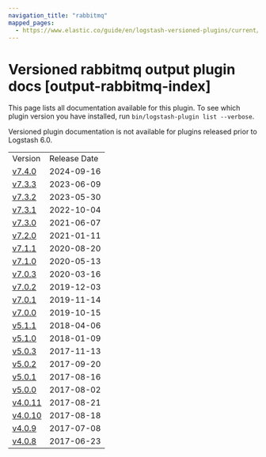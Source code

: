 ```yaml
---
navigation_title: "rabbitmq"
mapped_pages:
  - https://www.elastic.co/guide/en/logstash-versioned-plugins/current/output-rabbitmq-index.html
---
```


# Versioned rabbitmq output plugin docs [output-rabbitmq-index]

This page lists all documentation available for this plugin. To see which plugin version you have installed, run `bin/logstash-plugin list --verbose`.

Versioned plugin documentation is not available for plugins released prior to Logstash 6.0.

| | |
| :- | :- |
| Version | Release Date |
| [v7.4.0](v7-4-0-plugins-outputs-rabbitmq.md) | 2024-09-16 |
| [v7.3.3](v7-3-3-plugins-outputs-rabbitmq.md) | 2023-06-09 |
| [v7.3.2](v7-3-2-plugins-outputs-rabbitmq.md) | 2023-05-30 |
| [v7.3.1](v7-3-1-plugins-outputs-rabbitmq.md) | 2022-10-04 |
| [v7.3.0](v7-3-0-plugins-outputs-rabbitmq.md) | 2021-06-07 |
| [v7.2.0](v7-2-0-plugins-outputs-rabbitmq.md) | 2021-01-11 |
| [v7.1.1](v7-1-1-plugins-outputs-rabbitmq.md) | 2020-08-20 |
| [v7.1.0](v7-1-0-plugins-outputs-rabbitmq.md) | 2020-05-13 |
| [v7.0.3](v7-0-3-plugins-outputs-rabbitmq.md) | 2020-03-16 |
| [v7.0.2](v7-0-2-plugins-outputs-rabbitmq.md) | 2019-12-03 |
| [v7.0.1](v7-0-1-plugins-outputs-rabbitmq.md) | 2019-11-14 |
| [v7.0.0](v7-0-0-plugins-outputs-rabbitmq.md) | 2019-10-15 |
| [v5.1.1](v5-1-1-plugins-outputs-rabbitmq.md) | 2018-04-06 |
| [v5.1.0](v5-1-0-plugins-outputs-rabbitmq.md) | 2018-01-09 |
| [v5.0.3](v5-0-3-plugins-outputs-rabbitmq.md) | 2017-11-13 |
| [v5.0.2](v5-0-2-plugins-outputs-rabbitmq.md) | 2017-09-20 |
| [v5.0.1](v5-0-1-plugins-outputs-rabbitmq.md) | 2017-08-16 |
| [v5.0.0](v5-0-0-plugins-outputs-rabbitmq.md) | 2017-08-02 |
| [v4.0.11](v4-0-11-plugins-outputs-rabbitmq.md) | 2017-08-21 |
| [v4.0.10](v4-0-10-plugins-outputs-rabbitmq.md) | 2017-08-18 |
| [v4.0.9](v4-0-9-plugins-outputs-rabbitmq.md) | 2017-07-08 |
| [v4.0.8](v4-0-8-plugins-outputs-rabbitmq.md) | 2017-06-23 |
